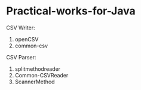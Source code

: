 # Practical-works-for-Java

CSV Writer:
1) openCSV
2) common-csv

CSV Parser:
1) splitmethodreader
2) Common-CSVReader
3) ScannerMethod
